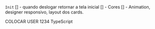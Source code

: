 `Init`
[] - quando deslogar retornar a tela inicial
[] - Cores
[] - Animation, designer responsivo, layout dos cards.

COLOCAR USER 1234
TypeScript
